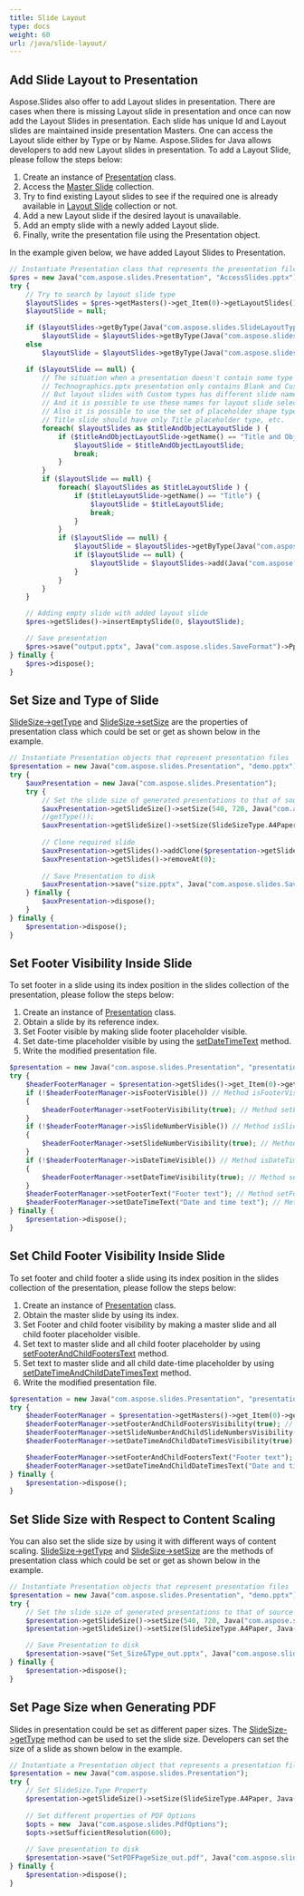 ```yaml
---
title: Slide Layout
type: docs
weight: 60
url: /java/slide-layout/
---
```



## **Add Slide Layout to Presentation**
Aspose.Slides also offer to add Layout slides in presentation. There are cases when there is missing Layout slide in presentation and once can now add the Layout Slides in presentation. Each slide has unique Id and Layout slides are maintained inside presentation Masters. One can access the Layout slide either by Type or by Name. Aspose.Slides for Java allows developers to add new Layout slides in presentation. To add a Layout Slide, please follow the steps below:

1. Create an instance of [Presentation](https://apireference.aspose.com/slides/java/com.aspose.slides/Presentation) class.
1. Access the [Master Slide](https://apireference.aspose.com/slides/java/com.aspose.slides/Presentation#getMasters--) collection.
1. Try to find existing Layout slides to see if the required one is already available in [Layout Slide](https://apireference.aspose.com/slides/java/com.aspose.slides/IMasterSlide#getLayoutSlides--) collection or not.
1. Add a new Layout slide if the desired layout is unavailable.
1. Add an empty slide with a newly added Layout slide.
1. Finally, write the presentation file using the Presentation object.

In the example given below, we have added Layout Slides to Presentation.

```php
// Instantiate Presentation class that represents the presentation file
$pres = new Java("com.aspose.slides.Presentation", "AccessSlides.pptx");
try {
    // Try to search by layout slide type
    $layoutSlides = $pres->getMasters()->get_Item(0)->getLayoutSlides();
    $layoutSlide = null;

    if ($layoutSlides->getByType(Java("com.aspose.slides.SlideLayoutType")->TitleAndObject) != null)
        $layoutSlide = $layoutSlides->getByType(Java("com.aspose.slides.SlideLayoutType")->TitleAndObject);
    else
        $layoutSlide = $layoutSlides->getByType(Java("com.aspose.slides.SlideLayoutType")->Title);

    if ($layoutSlide == null) {
        // The situation when a presentation doesn't contain some type of layouts.
        // Technographics.pptx presentation only contains Blank and Custom layout types.
        // But layout slides with Custom types has different slide names, like "Title", "Title and Content", etc. 
        // And it is possible to use these names for layout slide selection.
        // Also it is possible to use the set of placeholder shape types. For example,
        // Title slide should have only Title placeholder type, etc.
        foreach( $layoutSlides as $titleAndObjectLayoutSlide ) {
            if ($titleAndObjectLayoutSlide->getName() == "Title and Object") {
                $layoutSlide = $titleAndObjectLayoutSlide;
                break;
            }
        }
        if ($layoutSlide == null) {
            foreach( $layoutSlides as $titleLayoutSlide ) {
                if ($titleLayoutSlide->getName() == "Title") {
                    $layoutSlide = $titleLayoutSlide;
                    break;
                }
            }
            if ($layoutSlide == null) {
                $layoutSlide = $layoutSlides->getByType(Java("com.aspose.slides.SlideLayoutType")->Blank);
                if ($layoutSlide == null) {
                    $layoutSlide = $layoutSlides->add(Java("com.aspose.slides.SlideLayoutType")->TitleAndObject, "Title and Object");
                }
            }
        }
    }

    // Adding empty slide with added layout slide
    $pres->getSlides()->insertEmptySlide(0, $layoutSlide);

    // Save presentation
    $pres->save("output.pptx", Java("com.aspose.slides.SaveFormat")->Pptx);
} finally {
    $pres->dispose();
}
```

## **Set Size and Type of Slide**
[SlideSize->getType](https://apireference.aspose.com/slides/java/com.aspose.slides/SlideSize#getType--) and [SlideSize->setSize](https://apireference.aspose.com/slides/java/com.aspose.slides/SlideSize#setSize-float-float-int-) are the properties of presentation class which could be set or get as shown below in the example.

```php
// Instantiate Presentation objects that represent presentation files
$presentation = new Java("com.aspose.slides.Presentation", "demo.pptx");
try {
    $auxPresentation = new Java("com.aspose.slides.Presentation");
    try {
        // Set the slide size of generated presentations to that of source
        $auxPresentation->getSlideSize()->setSize(540, 720, Java("com.aspose.slides.SlideSizeScaleType")->EnsureFit);
        //getType());
        $auxPresentation->getSlideSize()->setSize(SlideSizeType.A4Paper, Java("com.aspose.slides.SlideSizeScaleType")->Maximize);
        
        // Clone required slide
        $auxPresentation->getSlides()->addClone($presentation->getSlides()->get_Item(0));
        $auxPresentation->getSlides()->removeAt(0);
        
        // Save Presentation to disk
        $auxPresentation->save("size.pptx", Java("com.aspose.slides.SaveFormat")->Pptx);
    } finally {
        $auxPresentation->dispose();
    }
} finally {
    $presentation->dispose();
}
```

## **Set Footer Visibility Inside Slide**
To set footer in a slide using its index position in the slides collection of the presentation, please follow the steps below:

1. Create an instance of [Presentation](https://apireference.aspose.com/slides/java/com.aspose.slides/Presentation) class.
1. Obtain a slide by its reference index.
1. Set Footer visible by making slide footer placeholder visible.
1. Set date-time placeholder visible by using the [setDateTimeText](https://apireference.aspose.com/slides/java/com.aspose.slides/IBaseSlideHeaderFooterManager#setDateTimeText-java.lang.String-) method.
1. Write the modified presentation file.

```php
$presentation = new Java("com.aspose.slides.Presentation", "presentation.ppt");
try {
    $headerFooterManager = $presentation->getSlides()->get_Item(0)->getHeaderFooterManager();
    if (!$headerFooterManager->isFooterVisible()) // Method isFooterVisible is used for indicating that a slide footer placeholder is not present.
    {
        $headerFooterManager->setFooterVisibility(true); // Method setFooterVisibility is used for making a slide footer placeholder visible.
    }
    if (!$headerFooterManager->isSlideNumberVisible()) // Method isSlideNumberVisible is used for indicating that a slide page number placeholder is not present.
    {
        $headerFooterManager->setSlideNumberVisibility(true); // Method setSlideNumberVisibility is used for making a slide page number placeholder visible.
    }
    if (!$headerFooterManager->isDateTimeVisible()) // Method isDateTimeVisible is used for indicating that a slide date-time placeholder is not present.
    {
        $headerFooterManager->setDateTimeVisibility(true); // Method setFooterVisibility is used for making a slide date-time placeholder visible.
    }
    $headerFooterManager->setFooterText("Footer text"); // Method setFooterText is used for setting text to slide footer placeholder.
    $headerFooterManager->setDateTimeText("Date and time text"); // Method setDateTimeText is used for setting text to slide date-time placeholder.
} finally {
    $presentation->dispose();
}
```

## **Set Child Footer Visibility Inside Slide**
To set footer and child footer a slide using its index position in the slides collection of the presentation, please follow the steps below:

1. Create an instance of [Presentation](https://apireference.aspose.com/slides/java/com.aspose.slides/Presentation) class.
1. Obtain the master slide by using its index.
1. Set Footer and child footer visibility by making a master slide and all child footer placeholder visible.
1. Set text to master slide and all child footer placeholder by using [setFooterAndChildFootersText](https://apireference.aspose.com/slides/java/com.aspose.slides/IMasterSlideHeaderFooterManager#setFooterAndChildFootersText-java.lang.String-) method.
1. Set text to master slide and all child date-time placeholder by using [setDateTimeAndChildDateTimesText](https://apireference.aspose.com/slides/java/com.aspose.slides/IMasterSlideHeaderFooterManager#setDateTimeAndChildDateTimesText-java.lang.String-) method.
1. Write the modified presentation file.

```php
$presentation = new Java("com.aspose.slides.Presentation", "presentation.ppt");
try {
    $headerFooterManager = $presentation->getMasters()->get_Item(0)->getHeaderFooterManager();
    $headerFooterManager->setFooterAndChildFootersVisibility(true); // Method setFooterAndChildFootersVisibility is used for making a master slide and all child footer placeholders visible.
    $headerFooterManager->setSlideNumberAndChildSlideNumbersVisibility(true); // Method setSlideNumberAndChildSlideNumbersVisibility is used for making a master slide and all child page number placeholders visible.
    $headerFooterManager->setDateTimeAndChildDateTimesVisibility(true); // Method setDateTimeAndChildDateTimesVisibility is used for making a master slide and all child date-time placeholders visible.

    $headerFooterManager->setFooterAndChildFootersText("Footer text"); // Method setFooterAndChildFootersText is used for setting text to master slide and all child footer placeholders.
    $headerFooterManager->setDateTimeAndChildDateTimesText("Date and time text"); // Method setDateTimeAndChildDateTimesText is used for setting text to master slide and all child date-time placeholders.
} finally {
    $presentation->dispose();
}
```

## **Set Slide Size with Respect to Content Scaling**
You can also set the slide size by using it with different ways of content scaling. [SlideSize->getType](https://apireference.aspose.com/slides/java/com.aspose.slides/SlideSize#getType--) and [SlideSize->setSize](https://apireference.aspose.com/slides/java/com.aspose.slides/SlideSize#setSize-int-int-) are the methods of presentation class which could be set or get as shown below in the example.

```php
// Instantiate Presentation objects that represent presentation files
$presentation = new Java("com.aspose.slides.Presentation", "demo.pptx");
try {
    // Set the slide size of generated presentations to that of source
    $presentation->getSlideSize()->setSize(540, 720, Java("com.aspose.slides.SlideSizeScaleType")->EnsureFit); // Method SetSize is used for set slide size with scale content to ensure fit
    $presentation->getSlideSize()->setSize(SlideSizeType.A4Paper, Java("com.aspose.slides.SlideSizeScaleType")->Maximize); // Method SetSize is used for set slide size with maximize size of content

    // Save Presentation to disk
    $presentation->save("Set_Size&Type_out.pptx", Java("com.aspose.slides.SaveFormat")->Pptx);
} finally {
    $presentation->dispose();
}
```

## **Set Page Size when Generating PDF**
Slides in presentation could be set as different paper sizes. The [SlideSize->getType](https://apireference.aspose.com/slides/java/com.aspose.slides/SlideSize#getType--) method can be used to set the slide size. Developers can set the size of a slide as shown below in the example.

```php
// Instantiate a Presentation object that represents a presentation file 
$presentation = new Java("com.aspose.slides.Presentation");
try {
    // Set SlideSize.Type Property 
    $presentation->getSlideSize()->setSize(SlideSizeType.A4Paper, Java("com.aspose.slides.SlideSizeScaleType")->EnsureFit);
    
    // Set different properties of PDF Options
    $opts = new  Java("com.aspose.slides.PdfOptions");
    $opts->setSufficientResolution(600);
    
    // Save presentation to disk
    $presentation->save("SetPDFPageSize_out.pdf", Java("com.aspose.slides.SaveFormat")->Pdf, $opts);
} finally {
    $presentation->dispose();
}
```

